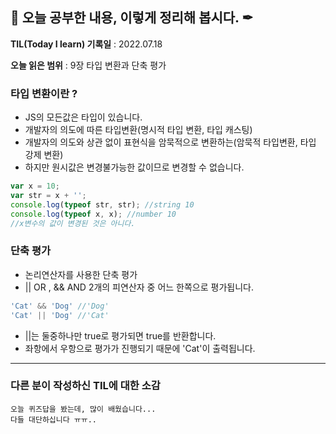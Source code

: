 ## 📕 오늘 공부한 내용, 이렇게 정리해 봅시다. ✒

**TIL(Today I learn) 기록일** : 2022.07.18

**오늘 읽은 범위** : 9장 타입 변환과 단축 평가

### 타입 변환이란 ?
+ JS의 모든값은 타입이 있습니다.
+ 개발자의 의도에 따른 타입변환(명시적 타입 변환, 타입 캐스팅)
+ 개발자의 의도와 상관 없이 표현식을 암묵적으로 변환하는(암묵적 타입변환, 타입 강제 변환)
+ 하지만 원시값은 변경불가능한 값이므로 변경할 수 없습니다.
```js
var x = 10;
var str = x + '';
console.log(typeof str, str); //string 10
console.log(typeof x, x); //number 10
//x변수의 값이 변경된 것은 아니다.
```

### 단축 평가
+ 논리연산자를 사용한 단축 평가
+ || OR , && AND 2개의 피연산자 중 어느 한쪽으로 평가됩니다.
```js
'Cat' && 'Dog' //'Dog'
'Cat' || 'Dog' //'Cat'
```
+ ||는 둘중하나만 true로 평가되면 true를 반환합니다.
+ 좌항에서 우항으로 평가가 진행되기 때문에 'Cat'이 출력됩니다.

---

### 다른 분이 작성하신 TIL에 대한 소감
```
오늘 퀴즈답을 봤는데, 많이 배웠습니다...
다들 대단하십니다 ㅠㅠ..
```
